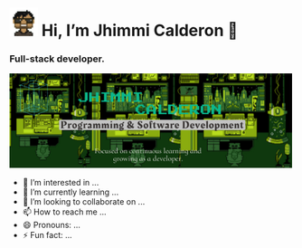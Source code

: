  # <img src="https://github.com/JhimmiCalderon/JhimmiCalderon/blob/main/Jam.png?raw=true" width="50" /> Hi, I’m Jhimmi Calderon 👋
 ### Full-stack developer.

<img src="https://github.com/JhimmiCalderon/JhimmiCalderon/blob/main/github_profile.jpeg?raw=true" width="500" />


 
- 👀 I’m interested in ...
- 🌱 I’m currently learning ...
- 💞️ I’m looking to collaborate on ...
- 📫 How to reach me ...
- 😄 Pronouns: ...
- ⚡ Fun fact: ...

<!---
JhimmiCalderon/JhimmiCalderon is a ✨ special ✨ repository because its `README.md` (this file) appears on your GitHub profile.
You can click the Preview link to take a look at your changes.
--->
